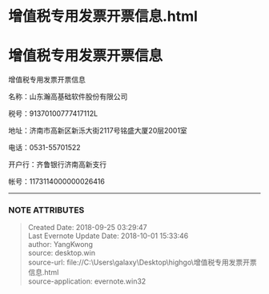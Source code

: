 # 增值税专用发票开票信息.html

# 增值税专用发票开票信息

  

增值税专用发票开票信息

  

名称：山东瀚高基础软件股份有限公司

  

税号：91370100777417112L

  

地址：济南市高新区新泺大街2117号铭盛大厦20层2001室

  

电话：0531-55701522

  

开户行：齐鲁银行济南高新支行

  

帐号：1173114000000026416

  

  

  


---
### NOTE ATTRIBUTES
>Created Date: 2018-09-25 03:29:47  
>Last Evernote Update Date: 2018-10-01 15:33:46  
>author: YangKwong  
>source: desktop.win  
>source-url: file://C:\Users\galaxy\Desktop\highgo\增值税专用发票开票信息.html  
>source-application: evernote.win32  